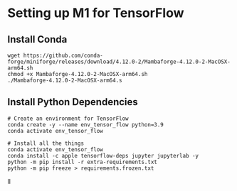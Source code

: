 # Setting up M1 for TensorFlow

## Install Conda

```
wget https://github.com/conda-forge/miniforge/releases/download/4.12.0-2/Mambaforge-4.12.0-2-MacOSX-arm64.sh
chmod +x Mambaforge-4.12.0-2-MacOSX-arm64.sh
./Mambaforge-4.12.0-2-MacOSX-arm64.s
```

## Install Python Dependencies

```shell
# Create an environment for TensorFlow
conda create -y --name env_tensor_flow python=3.9
conda activate env_tensor_flow
```

```shell
# Install all the things
conda activate env_tensor_flow
conda install -c apple tensorflow-deps jupyter jupyterlab -y
python -m pip install -r extra-requirements.txt
python -m pip freeze > requirements.frozen.txt
```

ll
